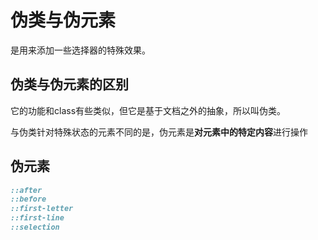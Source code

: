 # 伪类与伪元素

是用来添加一些选择器的特殊效果。

## 伪类与伪元素的区别

它的功能和class有些类似，但它是基于文档之外的抽象，所以叫伪类。

与伪类针对特殊状态的元素不同的是，伪元素是**对元素中的特定内容**进行操作

## 伪元素

```css
::after
::before
::first-letter
::first-line
::selection
```